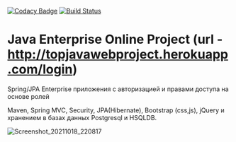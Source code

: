 [![Codacy Badge](https://app.codacy.com/project/badge/Grade/3c6b146736c04679bfa45be4f9e50ed8)](https://www.codacy.com/gh/VaSeBa/topjava/dashboard?utm_source=github.com&amp;utm_medium=referral&amp;utm_content=VaSeBa/topjava&amp;utm_campaign=Badge_Grade)
[![Build Status](https://travis-ci.com/VaSeBa/topjava.svg?branch=master)](https://travis-ci.com/VaSeBa/topjava)

Java Enterprise Online Project (url - http://topjavawebproject.herokuapp.com/login)
===============================
Spring/JPA Enterprise приложения c авторизацией и правами доступа на основе ролей 

Maven, Spring MVC, Security, JPA(Hibernate), Bootstrap (css,js), jQuery и хранением в базах данных Postgresql и HSQLDB.

![Screenshot_20211018_220817](https://user-images.githubusercontent.com/67800458/137792004-876d4ebc-be69-429c-858b-a41bad7774d2.png)


